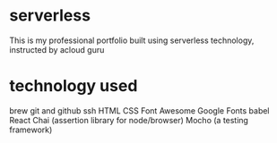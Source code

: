 # serverless
This is my professional portfolio built using serverless technology, instructed by acloud guru

# technology used
brew
git and github
ssh
HTML
CSS
Font Awesome
Google Fonts
babel
React
Chai (assertion library for node/browser)
Mocho (a testing framework)
